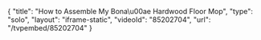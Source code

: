 {
    "title": "How to Assemble My Bona\u00ae Hardwood Floor Mop",
    "type": "solo",
    "layout": "iframe-static",
    "videoId": "85202704",
    "url": "\/tvpembed\/85202704"
}
